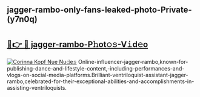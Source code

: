 ## jagger-rambo-only-fans​-leaked-photo​-Private-(y7n0q)


# <h2><a href="https://mediaupload.pro?title=jagger-rambo&ref=git">🔗👉 🔴 jagger-rambo-P𝚑ot𝚘𝚜-V𝚒d𝚎o</a></h2>

[![Corinna Kopf Nue Nu𝚍e𝚜](https://i.imgur.com/0qMVB7G.gif)](https://mediaupload.pro?title=jagger-rambo&ref=git)
Online-influencer-jagger-rambo,known-for-publishing-dance-and-lifestyle-content,-including-performances-and-vlogs-on-social-media-platforms.Brilliant-ventriloquist-assistant-jagger-rambo,celebrated-for-their-exceptional-abilities-and-accomplishments-in-assisting-ventriloquists.  